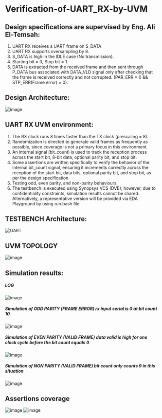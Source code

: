 # Verification-of-UART_RX-by-UVM
## Design specifications are supervised by Eng. Ali El-Temsah:
  1) UART RX receives a UART frame on S_DATA. 
  2) UART RX supports oversampling by 8.
  3) S_DATA is high in the IDLE case (No transmission).
  4) Starting bit = 0, Stop bit = 1.
  5) DATA is extracted from the received frame and then sent 
    through P_DATA bus associated with DATA_VLD signal only after 
    checking that the frame is received correctly and not corrupted.
    (PAR_ERR = 0 && STP_ERR(Frame error) = 0).


## Design Architecture:
![image](https://github.com/user-attachments/assets/a88fe078-fff5-4c6a-8580-10f55bda8de6)


## UART RX UVM environment: 
  1) The RX clock runs 8 times faster than the TX clock (prescaling = 8).
  2) Randomization is directed to generate valid frames as frequently as possible, since coverage is not a primary focus in this environment.
  3) An internal signal (bit_count) is used to track the reception process across the start bit, 8-bit data, optional parity bit, and stop bit.
  4) Some assertions are written specifically to verify the behavior of the internal bit_count signal, ensuring it increments correctly across the reception of the start bit, data bits, optional parity bit, and 
   stop bit, as per the design specification.
  5) Testing odd, even parity, and non-parity behaviours.
  6) The testbench is executed using Synopsys VCS (DVE); however, due to confidentiality constraints, simulation results cannot be shared. Alternatively, a representative version will be provided via EDA Playground by using run.bash file


## TESTBENCH Architecture:
![UART](https://github.com/user-attachments/assets/88bf3f8d-792e-4fa9-924b-f6b7472eeb27)


## UVM TOPOLOGY
![image](https://github.com/user-attachments/assets/89b7d8f8-7706-43a5-8711-65758642080f)



## Simulation results:
  ##### LOG
![image](https://github.com/user-attachments/assets/6f0474fd-362d-49d5-be81-23cfab7727d6)

 ##### Simulation of ODD PARITY (FRAME ERROR) rx input serial is 0 at bit count 10
![image](https://github.com/user-attachments/assets/8e8a5ee2-0ec2-49f2-b9a1-ebb9e2468a88)

 ##### Simulation of EVEN PARITY (VALID FRAME) data valid is high for one clock cycle before the bit count equals 0
![image](https://github.com/user-attachments/assets/342fe01f-04b1-4138-85c2-492520d5de30)

 ##### Simulation of NON PARITY (VALID FRAME) bit count only counts 9 in this situation
 ![image](https://github.com/user-attachments/assets/013c1931-b285-45a6-ae20-3eca4ab9cb74)


 ## Assertions coverage 
![image](https://github.com/user-attachments/assets/f1dde45c-a9ad-4e4b-be12-dcc7c3b45d59)
![image](https://github.com/user-attachments/assets/9cf609a9-42fe-4d70-9c0d-5a9850f60a2e)


  






